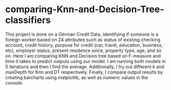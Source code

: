 # comparing-Knn-and-Decision-Tree-classifiers

This project is done on a German Credit Data, identifying if someone is a foreign worker based on 24 attributes such as status of existing checking account, credit history, purpose for credit (car, travel, education, business, etc), employer status, present residence since, property type, age,  and so on. 
Here I am comparing KNN and Decision tree based on F-measure and time it takes to predict outputs using our model. I am running both models in 5 iterations and then I find the average. Additionally, I try out different k and maxDepth for Knn and DT respectively. Finally, I compare output results by creating barcharts using matplotlib, as well as numeric values in the console. 
